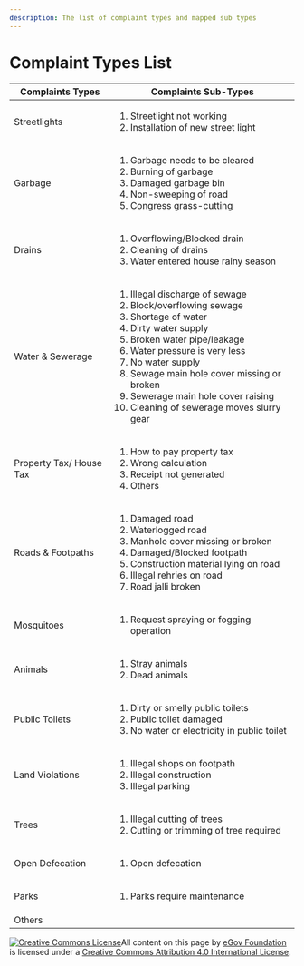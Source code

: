 ```yaml
---
description: The list of complaint types and mapped sub types
---
```


# Complaint Types List

| **Complaints Types**    | **Complaints Sub-Types**                                                                                                                                                                                                                                                                                                                                                   |
| ----------------------- | -------------------------------------------------------------------------------------------------------------------------------------------------------------------------------------------------------------------------------------------------------------------------------------------------------------------------------------------------------------------------- |
| Streetlights            | <ol><li>Streetlight not working</li><li>Installation of new street light</li></ol>                                                                                                                                                                                                                                                                                         |
| Garbage                 | <ol><li>Garbage needs to be cleared</li><li>Burning of garbage</li><li>Damaged garbage bin</li><li>Non-sweeping of road</li><li>Congress grass-cutting</li></ol>                                                                                                                                                                                                           |
| Drains                  | <ol><li>Overflowing/Blocked drain</li><li>Cleaning of drains</li><li>Water entered house rainy season</li></ol>                                                                                                                                                                                                                                                            |
| Water & Sewerage        | <ol><li>Illegal discharge of sewage</li><li>Block/overflowing sewage</li><li>Shortage of water</li><li>Dirty water supply</li><li>Broken water pipe/leakage</li><li>Water pressure is very less</li><li>No water supply</li><li>Sewage main hole cover missing or broken</li><li>Sewerage main hole cover raising</li><li>Cleaning of sewerage moves slurry gear</li></ol> |
| Property Tax/ House Tax | <ol><li>How to pay property tax</li><li>Wrong calculation</li><li>Receipt not generated</li><li>Others</li></ol>                                                                                                                                                                                                                                                           |
| Roads & Footpaths       | <ol><li>Damaged road</li><li>Waterlogged road</li><li>Manhole cover missing or broken</li><li>Damaged/Blocked footpath</li><li>Construction material lying on road</li><li>Illegal rehries on road</li><li>Road jalli broken</li></ol>                                                                                                                                     |
| Mosquitoes              | <ol><li>Request spraying or fogging operation</li></ol>                                                                                                                                                                                                                                                                                                                    |
| Animals                 | <ol><li>Stray animals</li><li>Dead animals</li></ol>                                                                                                                                                                                                                                                                                                                       |
| Public Toilets          | <ol><li>Dirty or smelly public toilets</li><li>Public toilet damaged</li><li>No water or electricity in public toilet</li></ol>                                                                                                                                                                                                                                            |
| Land Violations         | <ol><li>Illegal shops on footpath</li><li>Illegal construction</li><li>Illegal parking</li></ol>                                                                                                                                                                                                                                                                           |
| Trees                   | <ol><li>Illegal cutting of trees</li><li>Cutting or trimming of tree required</li></ol>                                                                                                                                                                                                                                                                                    |
| Open Defecation         | <ol><li>Open defecation</li></ol>                                                                                                                                                                                                                                                                                                                                          |
| Parks                   | <ol><li>Parks require maintenance</li></ol>                                                                                                                                                                                                                                                                                                                                |
| Others                  |                                                                                                                                                                                                                                                                                                                                                                            |

[![Creative Commons License](https://i.creativecommons.org/l/by/4.0/80x15.png)](http://creativecommons.org/licenses/by/4.0/)All content on this page by [eGov Foundation ](https://egov.org.in/)is licensed under a [Creative Commons Attribution 4.0 International License](http://creativecommons.org/licenses/by/4.0/).
